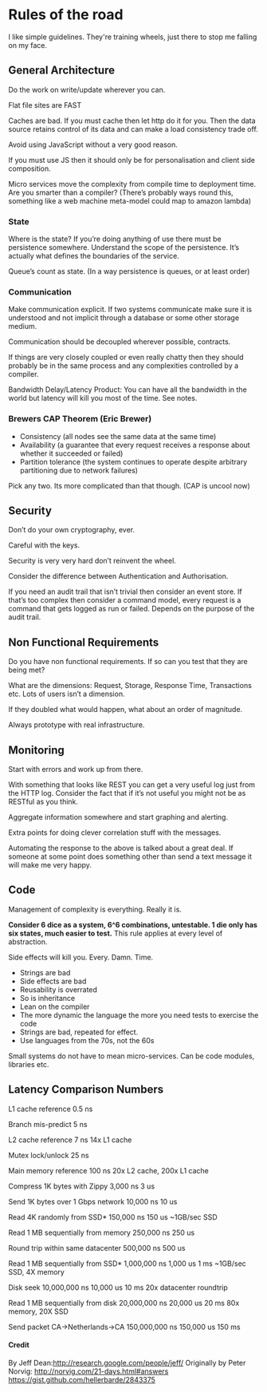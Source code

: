 # Rules of the road

I like simple guidelines. They're training wheels, just there to stop me falling on my face.

## General Architecture

Do the work on write/update wherever you can.

Flat file sites are FAST

Caches are bad. If you must cache then let http do it for you. Then the data source retains control of its data and can make a load consistency trade off.

Avoid using JavaScript without a very good reason.

If you must use JS then it should only be for personalisation and client side composition.

Micro services move the complexity from compile time to deployment time. Are you smarter than a compiler? (There’s probably ways round this, something like a web machine meta-model could map to amazon lambda)

### State

Where is the state? If you’re doing anything of use there must be persistence somewhere. Understand the scope of the persistence. It’s actually what defines the boundaries of the service.

Queue’s count as state. (In a way persistence is queues, or at least order)

### Communication

Make communication explicit. If two systems communicate make sure it is understood and not implicit through a database or some other storage medium.

Communication should be decoupled wherever possible, contracts.

If things are very closely coupled or even really chatty then they should probably be in the same process and any complexities controlled by a compiler.

Bandwidth Delay/Latency Product: You can have all the bandwidth in the world but latency will kill you most of the time. See notes.

### Brewers CAP Theorem (Eric Brewer)

* Consistency (all nodes see the same data at the same time)
* Availability (a guarantee that every request receives a response about whether it succeeded or failed)
* Partition tolerance (the system continues to operate despite arbitrary partitioning due to network failures)

Pick any two. Its more complicated than that though. (CAP is uncool now)

## Security

Don’t do your own cryptography, ever.

Careful with the keys. 

Security is very very hard don’t reinvent the wheel. 

Consider the difference between Authentication and Authorisation.

If you need an audit trail that isn’t trivial then consider an event store. If that’s too complex then consider a command model, every request is a command that gets logged as run or failed. Depends on the purpose of the audit trail.

## Non Functional Requirements

Do you have non functional requirements. If so can you test that they are being met?

What are the dimensions: Request, Storage, Response Time, Transactions etc. Lots of users isn’t a dimension.

If they doubled what would happen, what about an order of magnitude.

Always prototype with real infrastructure.

## Monitoring

Start with errors and work up from there.

With something that looks like REST you can get a very useful log just from the HTTP log. Consider the fact that if it’s not useful you might not be as RESTful as you think.

Aggregate information somewhere and start graphing and alerting.

Extra points for doing clever correlation stuff with the messages.

Automating the response to the above is talked about a great deal. If someone at some point does something other than send a text message it will make me very happy.

## Code

Management of complexity is everything. Really it is.

**Consider 6 dice as a system, 6^6 combinations, untestable. 1 die only has six states, much easier to test.** This rule applies at every level of abstraction.

Side effects will kill you. Every. Damn. Time.

* Strings are bad
* Side effects are bad
* Reusability is overrated
* So is inheritance
* Lean on the compiler
* The more dynamic the language the more you need tests to exercise the code
* Strings are bad, repeated for effect.
* Use languages from the 70s, not the 60s

Small systems do not have to mean micro-services. Can be code modules, libraries etc.

## Latency Comparison Numbers

L1 cache reference                           0.5 ns

Branch mis-predict                           5   ns

L2 cache reference                           7   ns                      14x L1 cache

Mutex lock/unlock                           25   ns

Main memory reference                      100   ns                      20x L2 cache, 200x L1 cache

Compress 1K bytes with Zippy             3,000   ns        3 us

Send 1K bytes over 1 Gbps network       10,000   ns       10 us

Read 4K randomly from SSD*             150,000   ns      150 us          ~1GB/sec SSD

Read 1 MB sequentially from memory     250,000   ns      250 us

Round trip within same datacenter      500,000   ns      500 us

Read 1 MB sequentially from SSD*     1,000,000   ns    1,000 us    1 ms  ~1GB/sec SSD, 4X memory

Disk seek                           10,000,000   ns   10,000 us   10 ms  20x datacenter roundtrip

Read 1 MB sequentially from disk    20,000,000   ns   20,000 us   20 ms  80x memory, 20X SSD

Send packet CA->Netherlands->CA    150,000,000   ns  150,000 us  150 ms


#### Credit
By Jeff Dean:http://research.google.com/people/jeff/
Originally by Peter Norvig: http://norvig.com/21-days.html#answers
https://gist.github.com/hellerbarde/2843375
